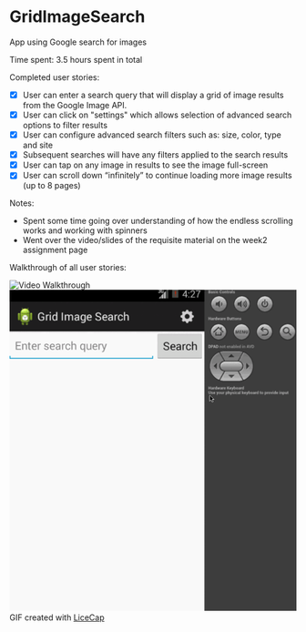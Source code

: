 GridImageSearch
===============

App using Google search for images

Time spent: 3.5 hours spent in total

Completed user stories:

 * [x] User can enter a search query that will display a grid of image results from the Google Image API.
 * [x] User can click on "settings" which allows selection of advanced search options to filter results
 * [x] User can configure advanced search filters such as: size, color, type and site
 * [x] Subsequent searches will have any filters applied to the search results
 * [x] User can tap on any image in results to see the image full-screen
 * [x] User can scroll down “infinitely” to continue loading more image results (up to 8 pages) 

Notes:

* Spent some time going over understanding of how the endless scrolling works and working with spinners
* Went over the video/slides of the requisite material on the week2 assignment page

Walkthrough of all user stories:

![Video Walkthrough](grid_image_search.gif)
![Video Walkthrough StaggeredView](grid_image_search_sv.gif)
GIF created with [LiceCap](http://www.cockos.com/licecap/)


